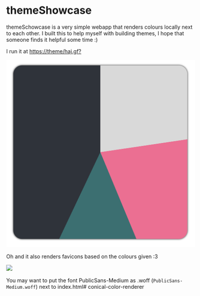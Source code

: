 # themeShowcase

themeSchowcase is a very simple webapp that renders colours locally next to each other. I built this to help myself with building themes, I hope that someone finds it helpful some time :)

I run it at [https://theme/haj.gf?](https://theme/haj.gf?081730&8e1059&017c93&fd6903&f5f2de)

![](full.png)

Oh and it also renders favicons based on the colours given :3

![](fav.png)

You may want to put the font PublicSans-Medium as .woff (`PublicSans-Medium.woff`) next to index.html# conical-color-renderer
